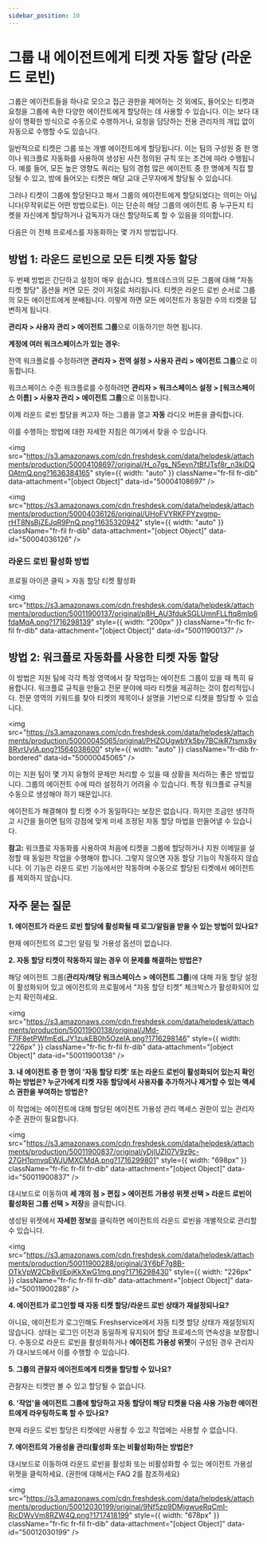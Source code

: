 ```yaml
---
sidebar_position: 10
---
```


# 그룹 내 에이전트에게 티켓 자동 할당 (라운드 로빈)

그룹은 에이전트들을 하나로 모으고 접근 권한을 제어하는 것 외에도, 들어오는 티켓과 요청을 그룹에 속한 다양한 에이전트에게 할당하는 데 사용할 수 있습니다. 이는 보다 대상이 명확한 방식으로 수동으로 수행하거나, 요청을 담당하는 전용 관리자의 개입 없이 자동으로 수행할 수도 있습니다.

일반적으로 티켓은 그룹 또는 개별 에이전트에게 할당됩니다. 이는 팀의 구성원 중 한 명이나 워크플로 자동화를 사용하여 생성된 사전 정의된 규칙 또는 조건에 따라 수행됩니다. 예를 들어, 모든 높은 영향도 쿼리는 팀의 경험 많은 에이전트 중 한 명에게 직접 할당될 수 있고, 밤에 들어오는 티켓은 해당 교대 근무자에게 할당될 수 있습니다.

그러나 티켓이 그룹에 할당된다고 해서 그룹의 에이전트에게 할당되었다는 의미는 아닙니다(무작위로든 어떤 방법으로든). 이는 단순히 해당 그룹의 에이전트 중 누구든지 티켓을 자신에게 할당하거나 감독자가 대신 할당하도록 할 수 있음을 의미합니다.

다음은 이 전체 프로세스를 자동화하는 몇 가지 방법입니다.

## 방법 1: 라운드 로빈으로 모든 티켓 자동 할당

두 번째 방법은 간단하고 설정이 매우 쉽습니다. 헬프데스크의 모든 그룹에 대해 "자동 티켓 할당" 옵션을 켜면 모든 것이 저절로 처리됩니다. 티켓은 라운드 로빈 순서로 그룹의 모든 에이전트에게 분배됩니다. 이렇게 하면 모든 에이전트가 동일한 수의 티켓을 답변하게 됩니다.

**관리자 > 사용자 관리 > 에이전트 그룹**으로 이동하기만 하면 됩니다.

**계정에 여러 워크스페이스가 있는 경우:**

전역 워크플로를 수정하려면 **관리자 > 전역 설정 > 사용자 관리 > 에이전트 그룹**으로 이동합니다.

워크스페이스 수준 워크플로를 수정하려면 **관리자 > 워크스페이스 설정 > [워크스페이스 이름] > 사용자 관리 > 에이전트 그룹**으로 이동합니다.

이제 라운드 로빈 할당을 켜고자 하는 그룹을 열고 **자동** 라디오 버튼을 클릭합니다.

이를 수행하는 방법에 대한 자세한 지침은 여기에서 찾을 수 있습니다.

<img src="https://s3.amazonaws.com/cdn.freshdesk.com/data/helpdesk/attachments/production/50004108697/original/H_o7gs_N5evn7tBfJTsf8r_n3kiDQOAtmQ.png?1636384165" style={{ width: "auto" }} className="fr-fil fr-dib" data-attachment="[object Object]" data-id="50004108697" />

<img src="https://s3.amazonaws.com/cdn.freshdesk.com/data/helpdesk/attachments/production/50004036126/original/UHoFVYRKFPYzvgmp-rHT8NsBjZEJqR9PnQ.png?1635320942" style={{ width: "auto" }} className="fr-fil fr-dib" data-attachment="[object Object]" data-id="50004036126" />

### 라운드 로빈 활성화 방법

프로필 아이콘 클릭 > 자동 할당 티켓 활성화

<img src="https://s3.amazonaws.com/cdn.freshdesk.com/data/helpdesk/attachments/production/50011900137/original/p8H_AU3fdukSGLUmnFLLftq8mlp6fdaMqA.png?1716298139" style={{ width: "200px" }} className="fr-fic fr-fil fr-dib" data-attachment="[object Object]" data-id="50011900137" />

## 방법 2: 워크플로 자동화를 사용한 티켓 자동 할당

이 방법은 지원 팀에 각각 특정 영역에서 잘 작업하는 에이전트 그룹이 있을 때 특히 유용합니다. 워크플로 규칙을 만들고 전문 분야에 따라 티켓을 제공하는 것이 합리적입니다. 전문 영역의 키워드를 찾아 티켓의 제목이나 설명을 기반으로 티켓을 할당할 수 있습니다.

<img src="https://s3.amazonaws.com/cdn.freshdesk.com/data/helpdesk/attachments/production/50000045065/original/PHZOUgwbYk5by7BCikR7tsmx8y8RvrUylA.png?1564038600" style={{ width: "auto" }} className="fr-dib fr-bordered" data-id="50000045065" />

이는 지원 팀이 몇 가지 유형의 문제만 처리할 수 있을 때 상황을 처리하는 좋은 방법입니다. 그룹의 에이전트 수에 따라 설정하기 어려울 수 있습니다. 특정 워크플로 규칙을 수동으로 생성해야 하기 때문입니다.

에이전트가 해결해야 할 티켓 수가 동일하다는 보장은 없습니다. 하지만 조금만 생각하고 시간을 들이면 팀의 강점에 맞게 미세 조정된 자동 할당 마법을 만들어낼 수 있습니다.

**참고:** 워크플로 자동화를 사용하여 처음에 티켓을 그룹에 할당하거나 지원 이메일을 설정할 때 동일한 작업을 수행해야 합니다. 그렇지 않으면 자동 할당 기능이 작동하지 않습니다. 이 기능은 라운드 로빈 기능에서만 작동하며 수동으로 할당된 티켓에서 에이전트를 제외하지 않습니다.

## 자주 묻는 질문

**1. 에이전트가 라운드 로빈 할당에 활성화될 때 로그/알림을 받을 수 있는 방법이 있나요?**

현재 에이전트의 로그인 알림 및 가용성 옵션이 없습니다.

**2. 자동 할당 티켓이 작동하지 않는 경우 이 문제를 해결하는 방법은?**

해당 에이전트 그룹(**관리자/해당 워크스페이스 > 에이전트 그룹**)에 대해 자동 할당 설정이 활성화되어 있고 에이전트의 프로필에서 "자동 할당 티켓" 체크박스가 활성화되어 있는지 확인하세요.

<img src="https://s3.amazonaws.com/cdn.freshdesk.com/data/helpdesk/attachments/production/50011900138/original/JMd-F7IF8etPWfmEdLJY1zukEB0h5OzeIA.png?1716298146" style={{ width: "226px" }} className="fr-fic fr-fil fr-dib" data-attachment="[object Object]" data-id="50011900138" />

**3. 내 에이전트 중 한 명이 '자동 할당 티켓' 또는 라운드 로빈이 활성화되어 있는지 확인하는 방법은? 누군가에게 티켓 자동 할당에서 사용자를 추가하거나 제거할 수 있는 액세스 권한을 부여하는 방법은?**

이 작업에는 에이전트에 대해 할당된 에이전트 가용성 관리 액세스 권한이 있는 관리자 수준 권한이 필요합니다.

<img src="https://s3.amazonaws.com/cdn.freshdesk.com/data/helpdesk/attachments/production/50011900837/original/yDjlUZI07V9z9c-27GH1pmvqEWJUMXCMdA.png?1716299801" style={{ width: "698px" }} className="fr-fic fr-fil fr-dib" data-attachment="[object Object]" data-id="50011900837" />

대시보드로 이동하여 **세 개의 점 > 편집 > 에이전트 가용성 위젯 선택 > 라운드 로빈이 활성화된 그룹 선택 > 저장**을 클릭합니다.

생성된 위젯에서 **자세한 정보**를 클릭하면 에이전트의 라운드 로빈을 개별적으로 관리할 수 있습니다.

<img src="https://s3.amazonaws.com/cdn.freshdesk.com/data/helpdesk/attachments/production/50011900288/original/3Y6bF7g8B-OTkVpW2Cb8vIlEpjKkXwG1mg.png?1716298430" style={{ width: "226px" }} className="fr-fic fr-fil fr-dib" data-attachment="[object Object]" data-id="50011900288" />

**4. 에이전트가 로그인할 때 자동 티켓 할당/라운드 로빈 상태가 재설정되나요?**

아니요, 에이전트가 로그인해도 Freshservice에서 자동 티켓 할당 상태가 재설정되지 않습니다. 상태는 로그인 이전과 동일하게 유지되어 할당 프로세스의 연속성을 보장합니다. 수동으로 라운드 로빈을 활성화하거나 **에이전트 가용성 위젯**이 구성된 경우 관리자가 대시보드에서 이를 수행할 수 있습니다.

**5. 그룹의 관찰자 에이전트에게 티켓을 할당할 수 있나요?**

관찰자는 티켓만 볼 수 있고 할당될 수 없습니다.

**6. '작업'을 에이전트 그룹에 할당하고 자동 할당이 해당 티켓을 다음 사용 가능한 에이전트에게 라우팅하도록 할 수 있나요?**

현재 라운드 로빈 할당은 티켓에만 사용할 수 있고 작업에는 사용할 수 없습니다.

**7. 에이전트의 가용성을 관리(활성화 또는 비활성화)하는 방법은?**

대시보드로 이동하여 라운드 로빈을 활성화 또는 비활성화할 수 있는 에이전트 가용성 위젯을 클릭하세요. (권한에 대해서는 FAQ 2를 참조하세요)

<img src="https://s3.amazonaws.com/cdn.freshdesk.com/data/helpdesk/attachments/production/50012030199/original/9Nf5zp9DMjgwueRqCmI-RicDWvVm8RZW4Q.png?1717418199" style={{ width: "678px" }} className="fr-fic fr-fil fr-dib" data-attachment="[object Object]" data-id="50012030199" />
